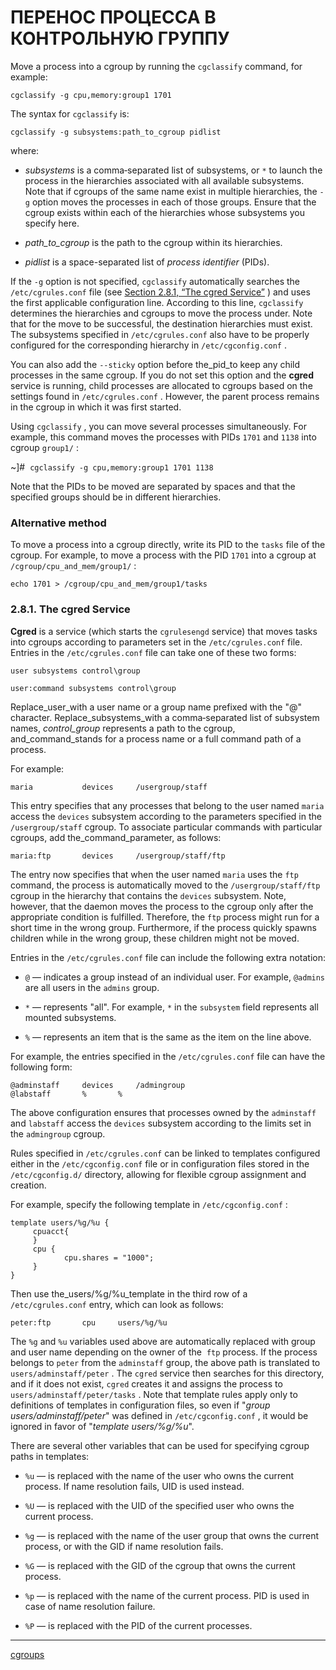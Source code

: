 # ПЕРЕНОС ПРОЦЕССА В КОНТРОЛЬНУЮ ГРУППУ

Move a process into a cgroup by running the  `cgclassify`  command, for example:

```
cgclassify -g cpu,memory:group1 1701
```

The syntax for  `cgclassify`  is:

```
cgclassify -g subsystems:path_to_cgroup pidlist
```

where:

*   _subsystems_ is a comma‑separated list of subsystems, or  `*`  to launch the process in the hierarchies associated with all available subsystems. Note that if cgroups of the same name exist in multiple hierarchies, the  `-g`  option moves the processes in each of those groups. Ensure that the cgroup exists within each of the hierarchies whose subsystems you specify here.
    
*   _path\_to\_cgroup_ is the path to the cgroup within its hierarchies.
    
*   _pidlist_ is a space-separated list of _process identifier_ (PIDs).
    

If the  `-g`  option is not specified,  `cgclassify` automatically searches the `/etc/cgrules.conf` file (see [Section 2.8.1, “The cgred Service”](https://access.redhat.com/documentation/en-us/red_hat_enterprise_linux/6/html/resource_management_guide/sec-Moving_a_Process_to_a_Control_Group#The_cgred_Service) ) and uses the first applicable configuration line. According to this line, `cgclassify` determines the hierarchies and cgroups to move the process under. Note that for the move to be successful, the destination hierarchies must exist. The subsystems specified in `/etc/cgrules.conf` also have to be properly configured for the corresponding hierarchy in `/etc/cgconfig.conf` .

You can also add the `--sticky` option before the_pid_to keep any child processes in the same cgroup. If you do not set this option and the **cgred** service is running, child processes are allocated to cgroups based on the settings found in `/etc/cgrules.conf` . However, the parent process remains in the cgroup in which it was first started.

Using `cgclassify` , you can move several processes simultaneously. For example, this command moves the processes with PIDs `1701` and `1138` into cgroup `group1/` :

~\]#  `cgclassify -g cpu,memory:group1 1701 1138` 

Note that the PIDs to be moved are separated by spaces and that the specified groups should be in different hierarchies.

### Alternative method

To move a process into a cgroup directly, write its PID to the `tasks` file of the cgroup. For example, to move a process with the PID `1701` into a cgroup at `/cgroup/cpu_and_mem/group1/` :

```
echo 1701 > /cgroup/cpu_and_mem/group1/tasks
```

### 2.8.1. The cgred Service

 **Cgred** is a service (which starts the `cgrulesengd` service) that moves tasks into cgroups according to parameters set in the `/etc/cgrules.conf` file. Entries in the `/etc/cgrules.conf` file can take one of these two forms:

```
user subsystems control\group

user:command subsystems control\group
```

Replace_user_with a user name or a group name prefixed with the "@" character. Replace_subsystems_with a comma‑separated list of subsystem names, _control\_group_ represents a path to the cgroup, and_command_stands for a process name or a full command path of a process.

For example:

```
maria			devices		/usergroup/staff
```

This entry specifies that any processes that belong to the user named `maria` access the `devices` subsystem according to the parameters specified in the `/usergroup/staff` cgroup. To associate particular commands with particular cgroups, add the_command_parameter, as follows:

```
maria:ftp		devices		/usergroup/staff/ftp
```

The entry now specifies that when the user named `maria` uses the `ftp` command, the process is automatically moved to the `/usergroup/staff/ftp` cgroup in the hierarchy that contains the `devices` subsystem. Note, however, that the daemon moves the process to the cgroup only after the appropriate condition is fulfilled. Therefore, the `ftp` process might run for a short time in the wrong group. Furthermore, if the process quickly spawns children while in the wrong group, these children might not be moved.

Entries in the `/etc/cgrules.conf` file can include the following extra notation:

*    `@` — indicates a group instead of an individual user. For example, `@admins` are all users in the `admins` group.
    
*    `*` — represents "all". For example, `*` in the `subsystem` field represents all mounted subsystems.
    
*    `%` — represents an item that is the same as the item on the line above.
    

For example, the entries specified in the `/etc/cgrules.conf` file can have the following form:

```
@adminstaff		devices		/admingroup
@labstaff		%		%
```

The above configuration ensures that processes owned by the `adminstaff` and `labstaff` access the `devices` subsystem according to the limits set in the `admingroup` cgroup.

Rules specified in `/etc/cgrules.conf` can be linked to templates configured either in the `/etc/cgconfig.conf` file or in configuration files stored in the `/etc/cgconfig.d/` directory, allowing for flexible cgroup assignment and creation.

For example, specify the following template in `/etc/cgconfig.conf` :

```
template users/%g/%u {
	 cpuacct{
	 }
	 cpu {
			cpu.shares = "1000";
	 }
}
```

Then use the_users/%g/%u_template in the third row of a `/etc/cgrules.conf` entry, which can look as follows:

```
peter:ftp		cpu		users/%g/%u
```

The `%g` and `%u` variables used above are automatically replaced with group and user name depending on the owner of the  `ftp` process. If the process belongs to `peter` from the `adminstaff` group, the above path is translated to `users/adminstaff/peter` . The `cgred` service then searches for this directory, and if it does not exist, `cgred` creates it and assigns the process to `users/adminstaff/peter/tasks` . Note that template rules apply only to definitions of templates in configuration files, so even if "_group users/adminstaff/peter_" was defined in `/etc/cgconfig.conf` , it would be ignored in favor of "_template users/%g/%u_".

There are several other variables that can be used for specifying cgroup paths in templates:

*    `%u` — is replaced with the name of the user who owns the current process. If name resolution fails, UID is used instead.
    
*    `%U` — is replaced with the UID of the specified user who owns the current process.
    
*    `%g` — is replaced with the name of the user group that owns the current process, or with the GID if name resolution fails.
    
*    `%G` — is replaced with the GID of the cgroup that owns the current process.
    
*    `%p` — is replaced with the name of the current process. PID is used in case of name resolution failure.
    
*    `%P` — is replaced with the PID of the current processes.





**********
[cgroups](/tags/cgroups.md)
